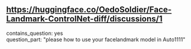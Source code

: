 ## https://huggingface.co/OedoSoldier/Face-Landmark-ControlNet-diff/discussions/1

contains_question: yes  
question_part: "please how to use your facelandmark model in Auto1111"